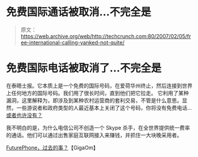 # 免费国际通话被取消…不完全是

> 原文：<https://web.archive.org/web/http://techcrunch.com:80/2007/02/05/free-international-calling-yanked-not-quite/>

# 免费国际电话被取消了…不完全是

在泰晤士报。它本质上是一个免费的国际号码，在爱荷华州终止，然后连接到世界上任何地方的国际号码。我们用了很长时间，直到他们把它拉走。
 它利用了某种漏洞，这里解释为，即涉及到某种农村运营商的套利交易，不管是什么意思。显然，一些游说者和政府类型的人最近基本上关闭了这个号码，你将没有免费电话… [或者也许没有？](https://web.archive.org/web/20201202132703/http://www.allfreecalls.net/)

我不明白的是，为什么电信公司不创造一个 Skype 杀手，在全世界提供统一费率的通话。他们可以通过出售家庭互联网接入来赚钱，并抓住一大块晚采用者。

[FuturePhone，过去的事？](https://web.archive.org/web/20201202132703/http://gigaom.com/2007/02/04/futurephone-a-thing-of-the-past/)【GigaOm】